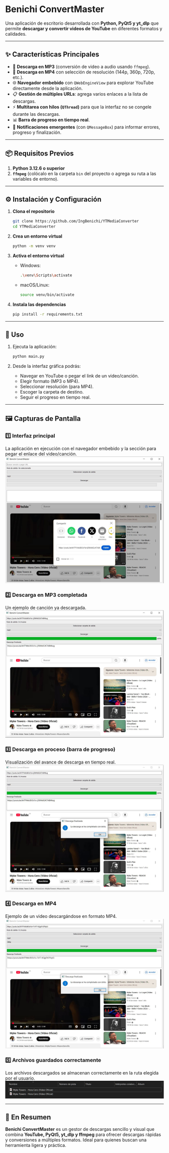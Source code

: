 # Benichi ConvertMaster

Una aplicación de escritorio desarrollada con **Python, PyQt5 y yt\_dlp** que permite **descargar y convertir videos de YouTube** en diferentes formatos y calidades.

---

## ✨ Características Principales

* 🎵 **Descarga en MP3** (conversión de video a audio usando `ffmpeg`).
* 🎥 **Descarga en MP4** con selección de resolución (144p, 360p, 720p, etc.).
* 🌐 **Navegador embebido** con `QWebEngineView` para explorar YouTube directamente desde la aplicación.
* 📋 **Gestión de múltiples URLs**: agrega varios enlaces a la lista de descargas.
* ⚡ **Multitarea con hilos (`QThread`)** para que la interfaz no se congele durante las descargas.
* 📊 **Barra de progreso en tiempo real**.
* 🔔 **Notificaciones emergentes** (con `QMessageBox`) para informar errores, progreso y finalización.

---

## 📦 Requisitos Previos

1. **Python 3.12.6 o superior**
2. **`ffmpeg`** (colócalo en la carpeta `bin` del proyecto o agrega su ruta a las variables de entorno).

---

## ⚙️ Instalación y Configuración

1. **Clona el repositorio**

   ```bash
   git clone https://github.com/IngBenichi/YTMediaConverter
   cd YTMediaConverter
   ```

2. **Crea un entorno virtual**

   ```bash
   python -m venv venv
   ```

3. **Activa el entorno virtual**

   * Windows:

     ```bash
     .\venv\Scripts\activate
     ```
   * macOS/Linux:

     ```bash
     source venv/bin/activate
     ```

4. **Instala las dependencias**

   ```bash
   pip install -r requirements.txt
   ```

---

## 🚀 Uso

1. Ejecuta la aplicación:

   ```bash
   python main.py
   ```
2. Desde la interfaz gráfica podrás:

   * Navegar en YouTube o pegar el link de un video/canción.
   * Elegir formato (MP3 o MP4).
   * Seleccionar resolución (para MP4).
   * Escoger la carpeta de destino.
   * Seguir el progreso en tiempo real.

---

## 🖼️ Capturas de Pantalla

### 1️⃣ Interfaz principal

La aplicación en ejecución con el navegador embebido y la sección para pegar el enlace del video/canción.
![Captura1](pictures/Captura1.JPG)

### 2️⃣ Descarga en MP3 completada

Un ejemplo de canción ya descargada.
![Captura2](pictures/Captura2.JPG)

### 3️⃣ Descarga en proceso (barra de progreso)

Visualización del avance de descarga en tiempo real.
![Captura3](pictures/Captura3.JPG)

### 4️⃣ Descarga en MP4

Ejemplo de un video descargándose en formato MP4.
![Captura4](pictures/Captura4.JPG)

### 5️⃣ Archivos guardados correctamente

Los archivos descargados se almacenan correctamente en la ruta elegida por el usuario.
![Captura5](pictures/Captura5.JPG)

---

## 📌 En Resumen

**Benichi ConvertMaster** es un gestor de descargas sencillo y visual que combina **YouTube, PyQt5, yt\_dlp y ffmpeg** para ofrecer descargas rápidas y conversiones a múltiples formatos. Ideal para quienes buscan una herramienta ligera y práctica.
